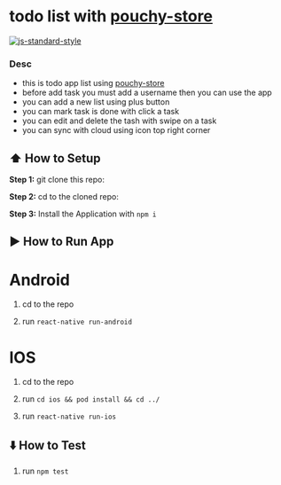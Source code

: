 #  todo list with [pouchy-store](https://github.com/eFishery/pouchy-store)
[![js-standard-style](https://img.shields.io/badge/code%20style-standard-brightgreen.svg?style=flat)](http://standardjs.com/)

### Desc

- this is todo app list using [pouchy-store](https://github.com/eFishery/pouchy-store)
- before add task you must add a username then you can use the app
- you can add a new list using plus button
- you can mark task is done with click a task
- you can edit and delete the tash with swipe on a task
- you can sync with cloud using icon top right corner

## :arrow_up: How to Setup

**Step 1:** git clone this repo:

**Step 2:** cd to the cloned repo:

**Step 3:** Install the Application with `npm i`

## :arrow_forward: How to Run App

# Android

1. cd to the repo

2. run `react-native run-android`

# IOS

1. cd to the repo

2. run `cd ios && pod install && cd ../`

3. run `react-native run-ios`

## :arrow_down: How to Test

1. run `npm test`